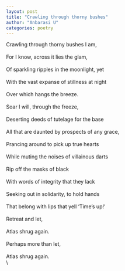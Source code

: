 ```yaml
---
layout: post
title: "Crawling through thorny bushes"
author: "Anbarasi U"
categories: poetry
---
```

Crawling through thorny bushes I am,  
\
For I know, across it lies the glam,  
\
Of sparkling ripples in the moonlight, yet  
\
With the vast expanse of stillness at night  
\
Over which hangs the breeze.  
\
Soar I will, through the freeze,  
\
Deserting deeds of tutelage for the base  
\
All that are daunted by prospects of any grace,  
\
Prancing around to pick up true hearts  
\
While muting the noises of villainous darts  
\
Rip off the masks of black  
\
With words of integrity that they lack  
\
Seeking out in solidarity, to hold hands  
\
That belong with lips that yell ‘Time’s up!’  
\
Retreat and let,  
\
Atlas shrug again.  
\
Perhaps more than let,  
\
Atlas shrug again.  
\